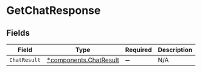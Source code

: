 # GetChatResponse


## Fields

| Field                                                           | Type                                                            | Required                                                        | Description                                                     |
| --------------------------------------------------------------- | --------------------------------------------------------------- | --------------------------------------------------------------- | --------------------------------------------------------------- |
| `ChatResult`                                                    | [*components.ChatResult](../../models/components/chatresult.md) | :heavy_minus_sign:                                              | N/A                                                             |